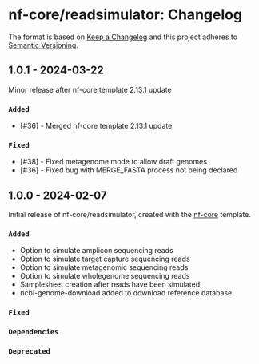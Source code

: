 # nf-core/readsimulator: Changelog

The format is based on [Keep a Changelog](https://keepachangelog.com/en/1.0.0/)
and this project adheres to [Semantic Versioning](https://semver.org/spec/v2.0.0.html).

## 1.0.1 - 2024-03-22

Minor release after nf-core template 2.13.1 update

### `Added`

- [#36] - Merged nf-core template 2.13.1 update

### `Fixed`

- [#38] - Fixed metagenome mode to allow draft genomes
- [#36] - Fixed bug with MERGE_FASTA process not being declared

## 1.0.0 - 2024-02-07

Initial release of nf-core/readsimulator, created with the [nf-core](https://nf-co.re/) template.

### `Added`

- Option to simulate amplicon sequencing reads
- Option to simulate target capture sequencing reads
- Option to simulate metagenomic sequencing reads
- Option to simulate wholegenome sequencing reads
- Samplesheet creation after reads have been simulated
- ncbi-genome-download added to download reference database

### `Fixed`

### `Dependencies`

### `Deprecated`
